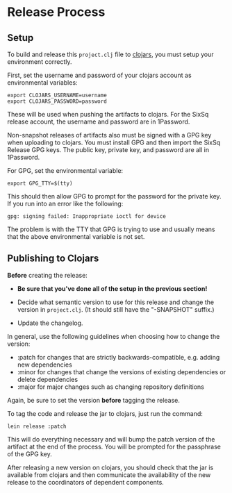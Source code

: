 # Release Process

## Setup 

To build and release this `project.clj` file to
[clojars](https://clojars.org), you must setup your environment
correctly.

First, set the username and password of your clojars account as
environmental variables:

    export CLOJARS_USERNAME=username
    export CLOJARS_PASSWORD=password

These will be used when pushing the artifacts to clojars.  For the
SixSq release account, the username and password are in 1Password.

Non-snapshot releases of artifacts also must be signed with a GPG key
when uploading to clojars.  You must install GPG and then import the
SixSq Release GPG keys.  The public key, private key, and password are
all in 1Password.

For GPG, set the environmental variable:

    export GPG_TTY=$(tty)

This should then allow GPG to prompt for the password for the private
key. If you run into an error like the following:

    gpg: signing failed: Inappropriate ioctl for device

The problem is with the TTY that GPG is trying to use and usually
means that the above environmental variable is not set.

## Publishing to Clojars

**Before** creating the release:

 - **Be sure that you've done all of the setup in the previous
   section!**

 - Decide what semantic version to use for this release and change the
   version in `project.clj`. (It should still have the "-SNAPSHOT"
   suffix.) 

 - Update the changelog.

In general, use the following guidelines when choosing how to change
the version:

 - :patch for changes that are strictly backwards-compatible,
   e.g. adding new dependencies
 - :minor for changes that change the versions of existing
   dependencies or delete dependencies
 - :major for major changes such as changing repository definitions

Again, be sure to set the version **before** tagging the release.

To tag the code and release the jar to clojars, just run the command:

    lein release :patch

This will do everything necessary and will bump the patch version of
the artifact at the end of the process. You will be prompted for the
passphrase of the GPG key.

After releasing a new version on clojars, you should check that the
jar is available from clojars and then communicate the availability of
the new release to the coordinators of dependent components.

